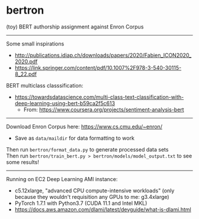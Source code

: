# bertron
(toy) BERT authorship assignment against Enron Corpus

------------
Some small inspirations  
- http://publications.idiap.ch/downloads/papers/2020/Fabien_ICON2020_2020.pdf
- https://link.springer.com/content/pdf/10.1007%2F978-3-540-30115-8_22.pdf

BERT multiclass classsification:
- https://towardsdatascience.com/multi-class-text-classification-with-deep-learning-using-bert-b59ca2f5c613
  - From: https://www.coursera.org/projects/sentiment-analysis-bert

------------------
Download Enron Corpus here: https://www.cs.cmu.edu/~enron/
 - Save as `data/maildir` for data formatting to work  

Then run `bertron/format_data.py` to generate processed data sets  
Then run `bertron/train_bert.py > bertron/models/model_output.txt` to see some results!

------------------
Running on EC2 Deep Learning AMI instance:  
- c5.12xlarge, "advanced CPU compute-intensive workloads" (only because they wouldn't requisition any GPUs to me: g3.4xlarge)  
- PyTorch 1.7.1 with Python3.7 (CUDA 11.1 and Intel MKL)  
- https://docs.aws.amazon.com/dlami/latest/devguide/what-is-dlami.html  